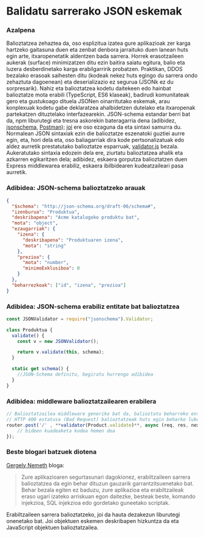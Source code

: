 # Balidatu sarrerako JSON eskemak

### Azalpena

Balioztatzea zehaztea da, oso esplizitua izatea gure aplikazioak zer karga hartzeko gaitasuna duen eta zenbat denbora jarraituko duen lanean huts egin arte, itxaropenetatik aldentzen bada sarrera. Horrek erasotzaileen aukerak (surface) minimizatzen ditu ezin baitira saiatu egitura, balio eta luzera desberdinetako karga erabilgarririk probatzen. Praktikan, DDOS bezalako erasoak saihesten ditu (kodeak nekez huts egingo du sarrera ondo zehaztuta dagoenean) eta deserializazio ez segurua (JSONk ez du sorpresarik). Nahiz eta balioztatzea kodetu daitekeen edo hainbat balioztatze mota erabili (TypeScript, ES6 klaseak), badirudi komunitateak gero eta gustukoago dituela JSONen oinarritutako eskemak, arau konplexuak kodetu gabe deklaratzea ahalbidetzen dutelako eta itxaropenak partekatzen dituztelako interfazearekin. JSON-schema estandar berri bat da, npm liburutegi eta tresna askorekin bateragarria dena (adibidez, [jsonschema](https://www.npmjs.com/package/jsonschema), [Postman](http://blog.getpostman.com/2017/07/28/api-testing-tips-from-a-postman-professional/)); [joi](https://www.npmjs.com/package/@hapi/joi) ere oso ezaguna da eta sintaxi samurra du. Normalean JSON sintaxiak ezin die balioztatze eszenatoki guztiei aurre egin, eta, hori dela eta, oso baliagarriak dira kode pertsonalizatuak edo aldez aurretik prestatutako balioztatze esparruak, [validator.js](https://github.com/chriso/validator.js/) bezala. Aukeratutako sintaxia edozein dela ere, ziurtatu balioztatzea ahalik eta azkarren egikaritzen dela; adibidez, eskaera gorputza balioztatzen duen Express middlewarea erabiliz, eskaera ibilbidearen kudeatzaileari pasa aurretik.

### Adibidea: JSON-schema balioztatzeko arauak

```json
{
  "$schema": "http://json-schema.org/draft-06/schema#",
  "izenburua": "Produktua",
  "deskribapena": "Acme katalogoko produktu bat",
  "mota": "object",
  "ezaugarriak": {
    "izena": {
      "deskribapena": "Produktuaren izena",
      "mota": "string"
    },
    "prezioa": {
      "mota": "number",
      "minimoExklusiboa": 0
    }
  },
  "beharrezkoak": ["id", "izena", "prezioa"]
}
```

### Adibidea: JSON-schema erabiliz entitate bat balioztatzea

```javascript
const JSONValidator = require("jsonschema").Validator;

class Produktua {
  validate() {
    const v = new JSONValidator();

    return v.validate(this, schema);
  }

  static get schema() {
    //JSON-Schema definitu, begiratu hurrengo adibidea
  }
}
```

### Adibidea: middleware balioztatzailearen erabilera

```javascript
// Balioztatzailea middleware generiko bat da, balioztatu beharreko entitatea hartu eta bueltatu beharrekoaz arduratzen dena
// HTTP 400 estatusa (Bad Request) balioztatzeak huts egin beharko luke
router.post('/' , **validator(Product.validate)**, async (req, res, next) => {
    // bideen kuadeaketa kodea hemen doa
});

```

### Beste blogari batzuek diotena

[Gergely Nemeth](https://nemethgergely.com/blog/nodejs-security-overview) bloga:

> Zure aplikazioaren segurtasunari dagokionez, erabiltzaileen sarrera balioztatzea da egin behar dituzun gauzarik garrantzitsuenetako bat. Behar bezala egiten ez baduzu, zure aplikazioa eta erabiltzaileak eraso ugari izateko arriskuan egon daitezke, besteak beste, komando injekzioa, SQL injekzioa edo gordetako guneetako scriptak.<br/>

Erabiltzaileen sarrera balioztatzeko, joi da hauta dezakezun liburutegi onenetako bat. Joi objektuen eskemen deskribapen hizkuntza da eta JavaScript objektuen balioztatzailea.
